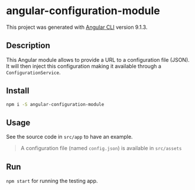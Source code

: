 # angular-configuration-module

This project was generated with [Angular CLI](https://github.com/angular/angular-cli) version 9.1.3.

## Description

This Angular module allows to provide a URL to a configuration file (JSON). It will then inject this configuration
 making it available through a `ConfigurationService`.

## Install

```bash
npm i -S angular-configuration-module
```

## Usage

See the source code in `src/app` to have an example.

> A configuration file (named `config.json`) is available in `src/assets`

## Run

`npm start` for running the testing app.